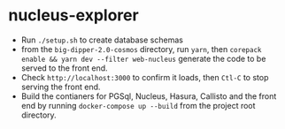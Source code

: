 # nucleus-explorer

- Run `./setup.sh` to create database schemas
- from the `big-dipper-2.0-cosmos` directory, run `yarn`, then `corepack enable && yarn dev --filter web-nucleus` generate the code to be served to the front end. 
- Check `http://localhost:3000` to confirm it loads, then `Ctl-C` to stop serving the front end.
- Build the contianers for PGSql, Nucleus, Hasura, Callisto and the front end by running `docker-compose up --build` from the project root directory.
